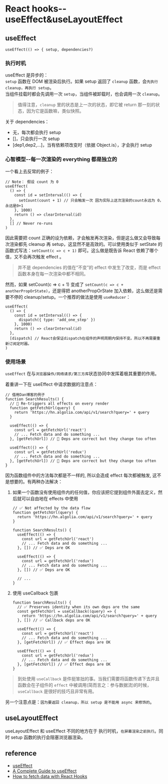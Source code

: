 # React hooks--useEffect&useLayoutEffect


## useEffect

`useEffect(() => { setup, dependencies?)`

### 执行时机

useEffect 是异步的：  
`setup` 函数在 DOM 被渲染后执行。如果 setup 返回了 `cleanup` 函数，会`先执行 cleanup，再执行 setup`。  
当组件挂载时都会先调用一次 `setup`，当组件被卸载时，也会调用一次 `cleanup`。

> 值得注意，`cleanup` 里的状态是上一次的状态，即它被 return 那一刻的状态，因为它是函数嘛，类似快照。

关于 dependencies：

- 无，每次都会执行 setup
- []，只会执行一次 setup
- [dep1,dep2,...]，当有依赖项改变时（依据 Object.is），才会执行 setup

### 心智模型--每一次渲染的 everything 都是独立的

一个看上去反常的例子：

```tsx
// Note： 假设 count 为 0
useEffect(
  () => {
    const id = setInterval(() => {
      setCount(count + 1) // 只会触发一次 因为实际上这次渲染的count永远为 0，永远是0+1
    }, 1000)
    return () => clearInterval(id)
  },
  [] // Never re-runs
)
```

因此需要把 count 正确的设为依赖，才会触发再次渲染，但是这么做又会导致每次渲染都先 cleanup 再 setup，这显然不是高效的。可以使用类似于 setState 的函数式写法：`setCount(c => c + 1)` 即可。这么做是既告诉 React 依赖了哪个值，又不会再次触发 effect 。

> 并不是 dependencies 的值在“不变”的 effect 中发生了改变，而是 effect 函数本身在每一次渲染中都不相同。

然而，如果 setCount(c => c + 1) 变成了 `setCount(c => c + anotherPropOrState)`，还是得把 anotherPropOrState 加入依赖，这么做还是需要不停的 cleanup/setup。一个推荐的做法是使用 `useReducer`：

```tsx
useEffect(
  () => {
    const id = setInterval(() => {
      dispatch({ type: 'add_one_step' })
    }, 1000)
    return () => clearInterval(id)
  },
  [dispatch] // React会保证dispatch在组件的声明周期内保持不变。所以不再需要重新订阅定时器。
)
```

### 使用场景

`useEffect` 在与`浏览器操作/网络请求/第三方库`状态协同中发挥着极其重要的作用。

着重讲一下在 useEffect 中请求数据的注意点：

```tsx
// 借用Dan博客的例子
function SearchResults() {
  // 🔴 Re-triggers all effects on every render
  function getFetchUrl(query) {
    return 'https://hn.algolia.com/api/v1/search?query=' + query
  }

  useEffect(() => {
    const url = getFetchUrl('react')
    // ... Fetch data and do something ...
  }, [getFetchUrl]) // 🚧 Deps are correct but they change too often

  useEffect(() => {
    const url = getFetchUrl('redux')
    // ... Fetch data and do something ...
  }, [getFetchUrl]) // 🚧 Deps are correct but they change too often
}
```

因为函数组件中的方法每次都是不一样的, 所以会造成 effect 每次都被触发, 这不是想要的。有两种办法解决：

1. 如果一个函数没有使用组件内的任何值，你应该把它提到组件外面去定义，然后就可以自由地在 effects 中使用

   ```tsx
   // ✅ Not affected by the data flow
   function getFetchUrl(query) {
     return 'https://hn.algolia.com/api/v1/search?query=' + query
   }

   function SearchResults() {
     useEffect(() => {
       const url = getFetchUrl('react')
       // ... Fetch data and do something ...
     }, []) // ✅ Deps are OK

     useEffect(() => {
       const url = getFetchUrl('redux')
       // ... Fetch data and do something ...
     }, []) // ✅ Deps are OK

     // ...
   }
   ```

2. 使用 useCallback 包裹

   ```tsx
   function SearchResults() {
     // ✅ Preserves identity when its own deps are the same
     const getFetchUrl = useCallback((query) => {
       return 'https://hn.algolia.com/api/v1/search?query=' + query
     }, []) // ✅ Callback deps are OK

     useEffect(() => {
       const url = getFetchUrl('react')
       // ... Fetch data and do something ...
     }, [getFetchUrl]) // ✅ Effect deps are OK

     useEffect(() => {
       const url = getFetchUrl('redux')
       // ... Fetch data and do something ...
     }, [getFetchUrl]) // ✅ Effect deps are OK
   }
   ```

> 到处使用 `useCallback` 是件挺笨拙的事。当我们需要将函数传递下去并且函数会在子组件的 `effect` 中被调用(简而言之：参与数据流)的时候，`useCallback` 是很好的技巧且非常有用。

另一个注意点是：`因为要返回 cleanup，所以 setup 是不能用 async 来修饰的`。

## useLayoutEffect

useLayoutEffect 和 useEffect 不同的地方在于 执行时机，`在屏幕渲染之前执行`。同时 setup 函数的执行会阻塞浏览器渲染。

## reference

- [useEffect](https://react.dev/reference/react/useEffect)
- [A Complete Guide to useEffect](https://overreacted.io/a-complete-guide-to-useeffect/)
- [How to fetch data with React Hooks](https://www.robinwieruch.de/react-hooks-fetch-data/)

